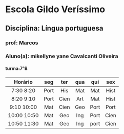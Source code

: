 # Escola Gildo Veríssimo

## Disciplina: Língua portuguesa

### prof: Marcos 

### Aluno(a): mikellyne yane Cavalcanti Oliveira

#### turma:7°B

Horário|seg|ter|qua|qui|sex
|:--:|:--:|:--:|:--:|:--:|:--:|
|7:30 8:20| Port| His| Mat| Mat| Hist|
|8:20 9:10|Port| Cien| Art| Mat| Hist|
|9:10 10:00|Mat| Cien| Geo| Port| Port|
| 10:00 10:50|Mat| Geo| Ing| Port| Cien|
|10:50 11:30|Mat| Geo| Ing| port| Cien|





